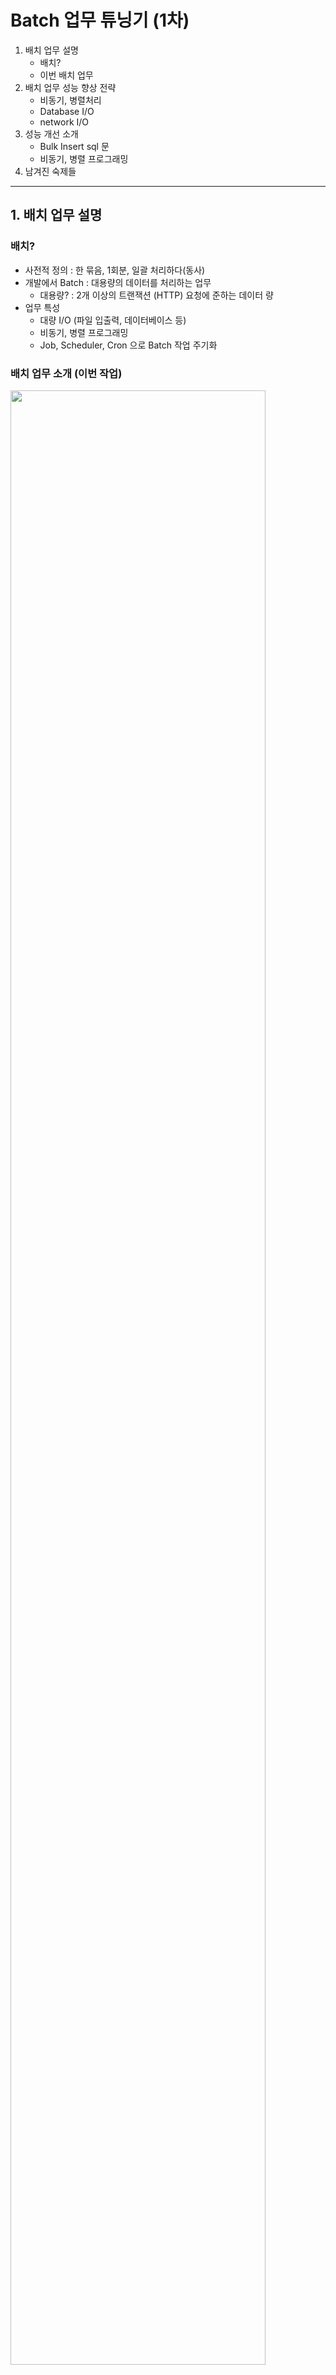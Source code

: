 # Batch 업무 튜닝기 (1차)

1. 배치 업무 설명
    - 배치?
    - 이번 배치 업무
2. 배치 업무 성능 향상 전략
    - 비동기, 병렬처리
    - Database I/O
    - network I/O
3. 성능 개선 소개
    - Bulk Insert sql 문
    - 비동기, 병렬 프로그래밍
4. 남겨진 숙제들

---

## 1. 배치 업무 설명

### 배치?

- 사전적 정의 : 한 묶음, 1회분, 일괄 처리하다(동사)
- 개발에서 Batch : 대용량의 데이터를 처리하는 업무
    - 대용량? : 2개 이상의 트랜잭션 (HTTP) 요청에 준하는 데이터 량
- 업무 특성
    - 대량 I/O (파일 입출력, 데이터베이스 등)
    - 비동기, 병렬 프로그래밍
    - Job, Scheduler, Cron 으로 Batch 작업 주기화

### 배치 업무 소개 (이번 작업)

<img src="img.png"  width="90%"/>

- 단순 사용자 HTTP 트랜잭션 아닌가?
- Batch에 준하는 업무를 사용자 HTTP 트랜잭션 요청에 처리되어야함
    - File I/O : row 수의 제한없는 Excel file
    - Database I/O : Bulk Insert (대상 table 3개)
    - Network I/O : 외부 SMTP 서버 연동
- 서버 구현이 배치에 준하는 정도로 개발 되지 않으면 사용자 응답 시간이 급격하게 증가할 수 있다

## 2. 배치 업무 성능 향상 전략

### 비동기, 병렬처리

- Spring Framework 의 Spring MVC는 기본적으로 동기 처리
    - 1 request (transaction) = 1 thread
    - @Async, @EnableAsync 를 통해 쉽게 비동기 프로그래밍 구현 가능 (Spring 3.0)
    - 여전히 client blocking
- Spring WebFlux (Spring 5.0)
    - 완전한 client non-blocking (reactive programming, MSA 적합)
- Java 8 API 사용
    - non-blocking : CompletableFuture (Java 8) fork-join pool
    - 병렬 : Streams API (Java 8) parallelStream

### Database I/O

- Bulk insert, Bulk update
    - JDBC batch size 설정
    - JPA queryDSL bulk
- input 규모에 따른 batch size, commit 주기
- 데이터 채번 방식
- Database index

### network I/O

- 서버 간의 비동기 I/O 연동
- 메시지 큐 시스템 (Kafka, RabbitMQ, Redis 등)
- 서버 간의 통신 시 client thread blocking 시간 최소화

## 3. 성능 개선 소개

### Bulk Insert sql 문

```SQL
-- 1. ROW 수만큼 INSERT STATEMENT
INSERT INTO TB1 (COL1, COL2, COL3, ...) VALUES(VAL1, VAL2, VAL3, ...);
INSERT INTO TB1 (COL1, COL2, COL3, ...) VALUES(VAL1, VAL2, VAL3, ...);
INSERT INTO TB1 (COL1, COL2, COL3, ...) VALUES(VAL1, VAL2, VAL3, ...);
COMMIT;
....

-- 2. INSERT ALL
INSERT ALL 
    INTO TB1 (COL1, COL2, COL3, ...) VALUES(VAL1, VAL2, VAL3, ...)
    INTO TB1 (COL1, COL2, COL3, ...) VALUES(VAL1, VAL2, VAL3, ...)
    INTO TB1 (COL1, COL2, COL3, ...) VALUES(VAL1, VAL2, VAL3, ...)
	...
SELECT * FROM DUAL;
COMMIT;

-- 3. INSERT INTO ... UNION ALL 
INSERT INTO TB1 (COL1, COL2, COL3, ...)
SELECT VAL1, VAL2, VAL3, ... FROM DUAL UNION ALL
SELECT VAL1, VAL2, VAL3, ... FROM DUAL UNION ALL
SELECT VAL1, VAL2, VAL3, ... FROM DUAL UNION ALL
....
SELECT VAL1, VAL2, VAL3, ... FROM DUAL;
COMMIT;
```

### 채번 로직

```SQL
-- 채번에 사용할 Oracle Sequence
CREATE SEQUENCE  내가_생성한_시퀀스
    START WITH 1
    INCREMENT BY 1
    ...
    MAXVALUE 999 -- 최댓값 : 999 (세자리)
    CYCLE; -- 최대값에 도달하면 1부터 다시 시작
    
-- 채번 DB Function
create OR REPLACE FUNCTION "채번_디비_펑션"()
    RETURN VARCHAR2
AS
    O_OUT VARCHAR2(20);
BEGIN
    
    /*
    * 현재날짜 + 시퀀스 SEQ_PE_PID (4자리) + 난수 (최대값 9999)
    */
    SELECT TO_CHAR(SYSDATE, 'YYMMDD') -- 현재 날짜
        || TO_CHAR(내가_생성한_시퀀스.NEXTVAL, 'FM0000') -- 시퀀스
        || TO_CHAR(DBMS_RANDOM.VALUE(1, 9999), 'FM0000') -- 난수 (1 ~ 9999)
    INTO O_OUT
    FROM DUAL;

    RETURN O_OUT;
END 채번_디비_펑션;
/

```

- 날짜 + Oracle Squnce + 난수
    - 날짜 YYYYMMDD
    - Sequence 최댓값 999, CYCLE
    - 난수 4자리
- 하루 최대 999개의 채번 보장
- 채번 데이터 컬럼 사이즈 유한
- 탄력적 운용
    - Oracle Suquence MAXVALUE 조절
    - Cache 옵션 조절
    - 채번 데이터 컬럼 Index

### 비동기, 병렬 프로그래밍

````
// fork 1 : table 1 insert
CompletableFuture<Void> insertTB1 = CompletableFuture.runAsync(() -> {
    repository.executeNativeQuery(nativeQuery1);
});

// fork 2 : table 2 insert
CompletableFuture<Void> insertTB2 = CompletableFuture.runAsync(() -> {
    repository.executeNativeQuery(nativeQuery2);
});

// fork 3 : table 3 insert
CompletableFuture<Void> insertTB3 = CompletableFuture.runAsync(() -> {
    repository.executeNativeQuery(nativeQuery3);
});

// join : blocking
CompletableFuture.allOf(insertTB1, insertTB2, insertTB3).join();

// Java 7

ExecutorService executor = Executors.newFixedThreadPool(3);

Future<?> insertTB1 = executor.submit(new Runnable() {
    @Override
    public void run() {
        // Insert into table 1
        repository.executeNativeQuery(nativeQuery1);
    }
});

Future<?> insertTB2 = executor.submit(new Runnable() {
    @Override
    public void run() {
        // Insert into table 2
        repository.executeNativeQuery(nativeQuery2);
    }
});

Future<?> insertTB3 = executor.submit(new Runnable() {
    @Override
    public void run() {
        // Insert into table 3
        repository.executeNativeQuery(nativeQuery3);
    }
});

// Wait for all tasks to complete
try {
    insertTB1.get();
    insertTB2.get();
    insertTB3.get();
} catch (Exception e) {
    e.printStackTrace();
}

executor.shutdown();
````

- CompletableFuture (Java 8)
    - API 수준으로 비동기, 병렬 프로그래밍 구현
    - fork-join pool 사용
    - runAsync() : non-blocking, fork
    - join() : blocking, join

````
//테스트 코드
@Test
@ParameterizedTest
@ValueSource(ints = {100, 1000, 5000, 10000, 50000, 100000, 200000}) // 100 ~ 20만건 테스트
@DisplayName("jdbc_template_native_query_async")
@Transactional
@Rollback(false)
public void jdbc_template_native_query_async(int bulkSizeParam) throws Exception {
    //given
    setUpParam(bulkSizeParam); // 테스트 데이터 생성

    long beforeTime = System.currentTimeMillis(); // 코드 실행 전에 시간 받아오기
    
    // when
    PeCustomerBatchResult batchResult = batchService.insertUser(peCustomerDTOExcelList); // batch 실행

    long afterTime = System.currentTimeMillis(); // 코드 실행 후에 시간 받아오기
    long secDiffTime = (afterTime - beforeTime);
    System.out.println("최종 실행시간(m) : " + secDiffTime);
    
    // then
    List<PeCustomerDTO> inserted = batchRepository.byTid(batchResult.getTid());

    assertThat(CollectionUtils.isEmpty(inserted), is(false));
    assertThat(inserted.size(), is(bulkSizeParam));
}
````

- JUnit @ParameterizedTest
    - 테스트 코드 반복 실행
    - @ValueSource : 테스트 코드 반복 실행에 사용할 파라미터 지정
- given-whne-then
    - given : n건 데이터 생성
    - when : batch 실행
    - then : batch 결과 검증
- 테스트 코드 실행 시간 측정
    - System.currentTimeMillis() : 코드 실행 전, 후 시간 측정

## 4. 남겨진 숙제들

### 성능이 좋다 = 빠르다 ?

- 사용자는 빠르면 장떙이다
- 빠르다 -> 리소스 영끌 -> 한정적 리소스(on-promise) -> 다시 느려짐...
- Heap 모니터링 : visualVM, HeapDump
- 성능 측정: JMH
- 테스트 : JUnit
- 추가 공부 : 책 자바 성능 튜닝 이야기 (스터디 링크 : https://github.com/gihyeon6394/java-tune)

### 메시지 큐 시스템

<img src="img_1.png"  width="70%"/>

- AWS Summit 2023 Confluent 부스에서 나오며...
- 서버간의 강결합
    - was - db 강결합
    - was - smtp 강결합
- 마이크로 서버로 분리
    - 서버간의 통신 메시지 큐 (Kafka, RabbitMQ)
- 서버 간의 통신은 이벤트 기반 비동기 메시지 큐 시스템으로
    - EDA (Event Driven Architecture)

#### Kafka 주요 특징

- LinkedIn에서 사용자 활동 추적을 위해 개발
- use-case
    - 사용자 활동 추적
    - 메시징
    - 메트릭, 로깅
    - commit log (change log, event sourcing)
    - 스트리밍
- 오픈소스로서 LinkedIn, Confluent 등에서 개발 및 유지보수